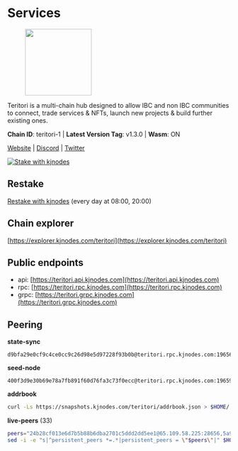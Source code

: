 # Services

<figure><img src="https://raw.githubusercontent.com/kj89/testnet_manuals/main/pingpub/logos/teritori.png" width="150" alt=""><figcaption></figcaption></figure>

Teritori is a multi-chain hub designed to allow IBC and non IBC communities  to connect, trade services & NFTs, launch new projects & build further existing ones.

**Chain ID**: teritori-1 | **Latest Version Tag**: v1.3.0 | **Wasm**: ON

[Website](https://teritori.com) | [Discord](https://discord.gg/teritori) | [Twitter](https://twitter.com/TeritoriNetwork)

[![Stake with kjnodes](https://i.ibb.co/cr44Q8j/button-stake-with-kjnodes.png)](https://restake.app/teritori/torivaloper184ln03hkpt75uhrrr26f66kvcqvf4yn4nc2xjm)

## Restake

[Restake with kjnodes](https://restake.app/teritori/torivaloper184ln03hkpt75uhrrr26f66kvcqvf4yn4nc2xjm) (every day at 08:00, 20:00)
## Chain explorer
[https://explorer.kjnodes.com/teritori](https://explorer.kjnodes.com/teritori)

## Public endpoints

* api: [https://teritori.api.kjnodes.com](https://teritori.api.kjnodes.com)
* rpc: [https://teritori.rpc.kjnodes.com](https://teritori.rpc.kjnodes.com)
* grpc: [https://teritori.grpc.kjnodes.com](https://teritori.grpc.kjnodes.com)

## Peering

**state-sync**

```text
d9bfa29e0cf9c4ce0cc9c26d98e5d97228f93b0b@teritori.rpc.kjnodes.com:19656
```

**seed-node**

```text
400f3d9e30b69e78a7fb891f60d76fa3c73f0ecc@teritori.rpc.kjnodes.com:19659
```

**addrbook**
```bash
curl -Ls https://snapshots.kjnodes.com/teritori/addrbook.json > $HOME/.teritorid/config/addrbook.json
```

**live-peers** (33)
```bash
peers="24b28cf013e6d7b5b88b6dba2701c5ddd2dd5ee1@65.109.58.225:28656,5a98d637a16b16bf425a4a785c9d11a7d1e5b8a0@65.21.131.215:26736,1e08fefb7e8851490d40e804df76d1ac33cb1f0a@38.146.3.175:15956,26d6ee4138c7533c5541722c6e1ecc6d60d47a86@104.193.254.42:26656,920f32f409bbb18b641cdc9513545e2e016c2c62@142.132.203.60:26656,d9bfa29e0cf9c4ce0cc9c26d98e5d97228f93b0b@65.109.88.38:19656,78815c81331c114cd508dae3a012f0d3e5e2b966@185.119.118.117:3000,ce3baba928ae06cd3ff0af20aec888a82ddffef7@54.37.129.171:26656,12101148702a99298a971b310286e64bc7bb6135@65.109.23.182:38026,0e189bbc6db606a14950a0e59641b798a255c3c8@65.109.37.154:3000,0b27217386756577e1eadf00c4169dc8f041e522@51.210.7.219:26656,46b7ae20e3cc4264076a91c3601f3894a021a80d@65.108.6.45:36656,d856120f262134ebf13e1d2632d778b69e704208@65.108.4.188:15956,48980875839186e08e12ebf0d9a2803b45206833@65.109.92.241:38026,1f858b8cc8e18ef05de79dd470ad29ba29ddbeb7@65.108.77.106:26889,3594b73f909a9c4b87cfe6a361ef8b2b51124dd5@65.109.69.59:15956,856c165de82fbd0489df9ec6ffaa0958c620e073@198.244.179.127:26656,e1b058e5cfa2b836ddaa496b10911da62dcf182e@138.201.8.248:26656,ad347ea1ec920d12ccda2341348bcc89687739ef@88.99.164.158:38026,ec4126b26336cd61b335345df4ff2a3fbb79338a@65.109.92.240:20026,8ac41af54dfd91c41de71cde222a55670f2f405d@141.95.65.73:15956,5f087defadaf536818dad2d9c8f53405812eb9cd@188.68.162.237:26659,2f93424bd346b857bd5164eaac0b2bfd5fd644c0@144.91.127.252:26656,a25a3a218a699e71e2a64edaa45f457dfd8507ba@65.21.148.206:26656,526d8c7c44f59be9a39d7463c576b68c0db23174@65.108.234.23:15956,e726816f42831689eab9378d5d577f1d06d25716@176.9.188.21:26656,ef54691ee6f731e49d58e7ee91cf42927f2d7947@144.126.136.227:26656,2b4f46e601fb4ede2a0c98976337e3afdaa50dac@65.108.238.102:15956,d956d6180e96c62315a777b1a3ed8f1ebf873e80@38.242.232.202:29656,1f9293a286df733dac6303aad3c39240ad3b3796@178.211.139.24:46656,44b2bf9d970aece0531d3d939c5c546a7ac9201a@34.219.76.190:26656,4991cc04c48f96dec265464d5cf276e16f6b302c@31.156.233.3:26656,babc3f3f7804933265ec9c40ad94f4da8e9e0017@38.146.3.100:15956"
sed -i -e "s|^persistent_peers *=.*|persistent_peers = \"$peers\"|" $HOME/.teritorid/config/config.toml
```
